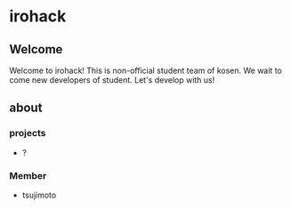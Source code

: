 # irohack
## Welcome
Welcome to irohack! This is non-official student team of kosen. We wait to come new developers of student. Let's develop with us!
## about
### projects
* ?
### Member
* tsujimoto